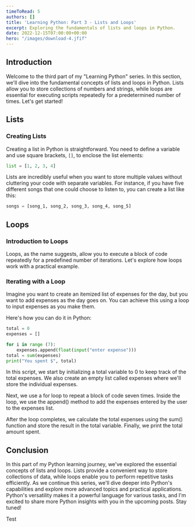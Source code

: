```yaml
---
timeToRead: 5
authors: []
title: 'Learning Python: Part 3 - Lists and Loops'
excerpt: Exploring the fundamentals of lists and loops in Python.
date: 2022-12-15T07:00:00+00:00
hero: "/images/download-4.jfif"
---
```


## Introduction

Welcome to the third part of my "Learning Python" series. In this section, we'll dive into the fundamental concepts of lists and loops in Python. Lists allow you to store collections of numbers and strings, while loops are essential for executing scripts repeatedly for a predetermined number of times. Let's get started!

## Lists

### Creating Lists

Creating a list in Python is straightforward. You need to define a variable and use square brackets, `[]`, to enclose the list elements:

```python
list = [1, 2, 3, 4]
```

Lists are incredibly useful when you want to store multiple values without cluttering your code with separate variables. For instance, if you have five different songs that one could choose to listen to, you can create a list like this:

```python 
songs = [song_1, song_2, song_3, song_4, song_5]
```

## Loops

### Introduction to Loops

Loops, as the name suggests, allow you to execute a block of code repeatedly for a predefined number of iterations. Let's explore how loops work with a practical example.

### Iterating with a Loop
Imagine you want to create an itemized list of expenses for the day, but you want to add expenses as the day goes on. You can achieve this using a loop to input expenses as you make them.

Here's how you can do it in Python:

```python
total = 0
expenses = []

for i in range (7):
	expenses.append(float(input("enter expense")))
total = sum(expenses)
print("You spent $", total)
```

In this script, we start by initializing a total variable to 0 to keep track of the total expenses. We also create an empty list called expenses where we'll store the individual expenses.

Next, we use a for loop to repeat a block of code seven times. Inside the loop, we use the append() method to add the expenses entered by the user to the expenses list.

After the loop completes, we calculate the total expenses using the sum() function and store the result in the total variable. Finally, we print the total amount spent.

## Conclusion

In this part of my Python learning journey, we've explored the essential concepts of lists and loops. Lists provide a convenient way to store collections of data, while loops enable you to perform repetitive tasks efficiently. As we continue this series, we'll dive deeper into Python's capabilities and explore more advanced topics and practical applications. Python's versatility makes it a powerful language for various tasks, and I'm excited to share more Python insights with you in the upcoming posts. Stay tuned!

Test